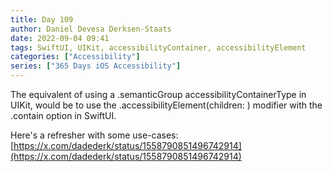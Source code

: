```yaml
---
title: Day 109
author: Daniel Devesa Derksen-Staats
date: 2022-09-04 09:41
tags: SwiftUI, UIKit, accessibilityContainer, accessibilityElement
categories: ["Accessibility"]
series: ["365 Days iOS Accessibility"]
---
```


The equivalent of using a .semanticGroup accessibilityContainerType in UIKit, would be to use the .accessibilityElement(children: ) modifier with the .contain option in SwiftUI. 

Here's a refresher with some use-cases:
[https://x.com/dadederk/status/1558790851496742914](https://x.com/dadederk/status/1558790851496742914)